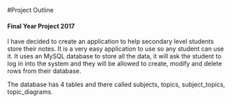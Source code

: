#Project Outline 
#### Final Year Project 2017

I have decided to create an application to help secondary level students store their notes. It is a very easy application to use so any student can use it. It uses an MySQL database to store all the data, it will ask the student to log in into the system and they will be allowed to create, modify and delete rows from their database. 

The database has 4 tables and there called subjects, topics, subject_topics, topic_diagrams. 
